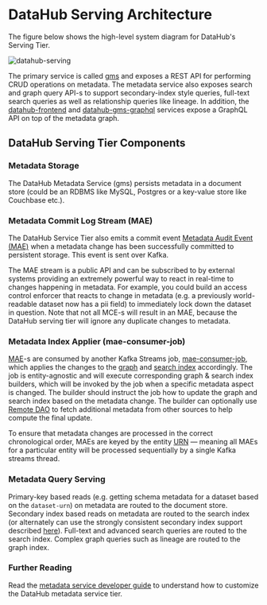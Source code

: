 # DataHub Serving Architecture

The figure below shows the high-level system diagram for DataHub's Serving Tier. 

![datahub-serving](../imgs/datahub-serving.png)

The primary service is called [gms](../../metadata-service) and exposes a REST API for performing CRUD operations on metadata. The metadata service also exposes search and graph query API-s to support secondary-index style queries, full-text search queries as well as relationship queries like lineage. In addition, the [datahub-frontend](../../datahub-frontend) and [datahub-gms-graphql](../../datahub-gms-graphql-service) services expose a GraphQL API on top of the metadata graph. 

## DataHub Serving Tier Components

### Metadata Storage

The DataHub Metadata Service (gms) persists metadata in a document store (could be an RDBMS like MySQL, Postgres or a key-value store like Couchbase etc.). 

### Metadata Commit Log Stream (MAE)

The DataHub Service Tier also emits a commit event [Metadata Audit Event (MAE)] when a metadata change has been successfully committed to persistent storage. This event is sent over Kafka. 

The MAE stream is a public API and can be subscribed to by external systems providing an extremely powerful way to react in real-time to changes happening in metadata. For example, you could build an access control enforcer that reacts to change in metadata (e.g. a previously world-readable dataset now has a pii field) to immediately lock down the dataset in question.
Note that not all MCE-s will result in an MAE, because the DataHub serving tier will ignore any duplicate changes to metadata.

### Metadata Index Applier (mae-consumer-job)

[MAE]-s are consumed by another Kafka Streams job, [mae-consumer-job], which applies the changes to the [graph] and [search index] accordingly. 
The job is entity-agnostic and will execute corresponding graph & search index builders, which will be invoked by the job when a specific metadata aspect is changed. 
The builder should instruct the job how to update the graph and search index based on the metadata change. 
The builder can optionally use [Remote DAO] to fetch additional metadata from other sources to help compute the final update.

To ensure that metadata changes are processed in the correct chronological order, MAEs are keyed by the entity [URN] — meaning all MAEs for a particular entity will be processed sequentially by a single Kafka streams thread. 

### Metadata Query Serving

Primary-key based reads (e.g. getting schema metadata for a dataset based on the `dataset-urn`) on metadata are routed to the document store. Secondary index based reads on metadata are routed to the search index (or alternately can use the strongly consistent secondary index support described [here]()). Full-text and advanced search queries are routed to the search index. Complex graph queries such as lineage are routed to the graph index. 

### Further Reading

Read the [metadata service developer guide](../how/build-metadata-service.md) to understand how to customize the DataHub metadata service tier. 


[RecordTemplate]: https://github.com/linkedin/rest.li/blob/master/data/src/main/java/com/linkedin/data/template/RecordTemplate.java
[GenericRecord]: https://github.com/apache/avro/blob/master/lang/java/avro/src/main/java/org/apache/avro/generic/GenericRecord.java
[DAO]: https://en.wikipedia.org/wiki/Data_access_object
[Pegasus]: https://linkedin.github.io/rest.li/DATA-Data-Schema-and-Templates
[relationship]: ../what/relationship.md
[entity]: ../what/entity.md
[aspect]: ../what/aspect.md
[GMS]: ../what/gms.md
[MAE]: ../what/mxe.md#metadata-audit-event-mae
[rest.li]: https://rest.li


[Metadata Change Event (MCE)]: ../what/mxe.md#metadata-change-event-mce
[Metadata Audit Event (MAE)]: ../what/mxe.md#metadata-audit-event-mae
[MAE]: ../what/mxe.md#metadata-audit-event-mae
[equivalent Pegasus format]: https://linkedin.github.io/rest.li/how_data_is_represented_in_memory#the-data-template-layer
[graph]: ../what/graph.md
[search index]: ../what/search-index.md
[mce-consumer-job]: ../../metadata-jobs/mce-consumer-job
[mae-consumer-job]: ../../metadata-jobs/mae-consumer-job
[Remote DAO]: ../architecture/metadata-serving.md#remote-dao
[URN]: ../what/urn.md
[Metadata Modelling]: ../modeling/metadata-model.md
[Entity]: ../what/entity.md
[Relationship]: ../what/relationship.md
[Search Document]: ../what/search-document.md
[metadata aspect]: ../what/aspect.md
[Python emitters]: https://datahubproject.io/docs/metadata-ingestion/#using-as-a-library
